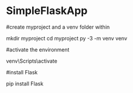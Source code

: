 # SimpleFlaskApp

#create myproject and a venv folder within

mkdir myproject
cd myproject
py -3 -m venv venv

#activate the environment

venv\Scripts\activate

#install Flask 

pip install Flask


